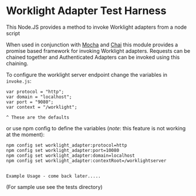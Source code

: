 Worklight Adapter Test Harness
================

This Node.JS provides a method to invoke Worklight adapters from a node script

When used in conjunction with [Mocha](http://visionmedia.github.io/mocha/) and [Chai](http://chaijs.com/) this module provides a promise based framework for invoking Worklight adapters. Requests can be chained together and Authenticated Adapters can be invoked using this chaining.

To configure the worklight server endpoint change the variables in `invoke.js`:

    var protocol = "http";
    var domain = "localhost";
    var port = "9080";
    var context = "/worklight";

    ^ These are the defaults

or 
use npm config to define the variables (*note*: this feature is not working at the moment):

    npm config set worklight_adapter:protocol=http
    npm config set worklight_adapter:port=10080
    npm config set worklight_adapter:domain=localhost
    npm config set worklight_adapter:contextRoot=/worklightserver


    Example Usage - come back later.....
(For sample use see the tests directory)
